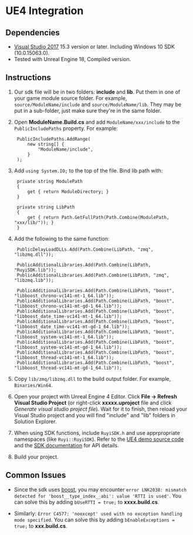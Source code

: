# UE4 Integration

## Dependencies

- [Visual Studio 2017](https://www.visualstudio.com/vs/community/) 15.3 version or later.  Including Windows 10 SDK (10.0.15063.0).
- Tested with Unreal Engine 18, Compiled version.

## Instructions

1. Our sdk file will be in two folders: __include__ and __lib__.  Put them in one of your game module source folder.  For example, `source/ModuleName/include` and `source/ModuleName/lib`.  They may be put in a sub-folder, just make sure they're in the same folder.
1. Open __ModuleName.Build.cs__ and add `ModuleName/xxx/include` to the `PublicIncludePaths` property.  For example:

        PublicIncludePaths.AddRange(
            new string[] {
                "ModuleName/include",
            }
        );

1. Add `using System.IO;` to the top of the file.  Bind lib path with:

        private string ModulePath
        {
            get { return ModuleDirectory; }
        }

        private string LibPath
        {
            get { return Path.GetFullPath(Path.Combine(ModulePath, "xxx/lib/")); }
        }

1. Add the following to the same function:

        PublicDelayLoadDLLs.Add(Path.Combine(LibPath, "zmq", "libzmq.dll"));

        PublicAdditionalLibraries.Add(Path.Combine(LibPath, "RuyiSDK.lib"));
        PublicAdditionalLibraries.Add(Path.Combine(LibPath, "zmq", "libzmq.lib"));

        PublicAdditionalLibraries.Add(Path.Combine(LibPath, "boost", "libboost_chrono-vc141-mt-1_64.lib"));
        PublicAdditionalLibraries.Add(Path.Combine(LibPath, "boost", "libboost_chrono-vc141-mt-gd-1_64.lib"));
        PublicAdditionalLibraries.Add(Path.Combine(LibPath, "boost", "libboost_date_time-vc141-mt-1_64.lib"));
        PublicAdditionalLibraries.Add(Path.Combine(LibPath, "boost", "libboost_date_time-vc141-mt-gd-1_64.lib"));
        PublicAdditionalLibraries.Add(Path.Combine(LibPath, "boost", "libboost_system-vc141-mt-1_64.lib"));
        PublicAdditionalLibraries.Add(Path.Combine(LibPath, "boost", "libboost_system-vc141-mt-gd-1_64.lib"));
        PublicAdditionalLibraries.Add(Path.Combine(LibPath, "boost", "libboost_thread-vc141-mt-1_64.lib"));
        PublicAdditionalLibraries.Add(Path.Combine(LibPath, "boost", "libboost_thread-vc141-mt-gd-1_64.lib"));

1. Copy `lib/zmq/libzmq.dll` to the build output folder.  For example, `Binaries/Win64`.
1. Open your project with Unreal Engine 4 Editor.  Click __File -> Refresh Visual Studio Project__ (or right-click __xxxxx.uproject__ file and click _Generate visual studio project file_).  Wait for it to finish, then reload your Visual Studio project and you will find "include" and "lib" folders in Solution Explorer.
1. When using SDK functions, include `RuyiSDK.h` and use apprpropriate namespaces (like `Ruyi::RuyiSDK`).  Refer to the [UE4 demo source code](https://bitbucket.org/playruyi/unreal_demo) and the [SDK documentation](http://dev.playruyi.com/api) for API details.
1. Build your project.

## Common Issues

- Since the sdk uses [boost](http://www.boost.org/), you may encounter `error LNK2038: mismatch detected for 'boost__type_index__abi': value 'RTTI is used'`.  You can solve this by adding `bUseRTTI = true;` to __xxxx.build.cs__.

- Similarly: `Error C4577: 'noexcept' used with no exception handling mode specified`.  You can solve this by adding `bEnableExceptions = true;` to __xxx.build.cs__.